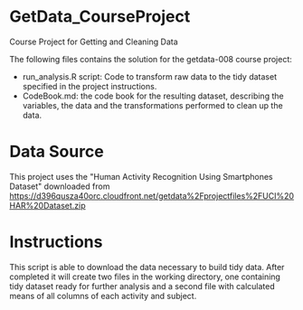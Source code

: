 GetData_CourseProject
=====================

Course Project for Getting and Cleaning Data

The following files contains the solution for the getdata-008 course project:

* run_analysis.R script: Code to transform raw data to the tidy dataset specified in the project instructions.
* CodeBook.md: the code book for the resulting dataset, describing the variables, the data and the transformations performed to clean up the data.

Data Source
=====================
This project uses the "Human Activity Recognition Using Smartphones Dataset" downloaded from https://d396qusza40orc.cloudfront.net/getdata%2Fprojectfiles%2FUCI%20HAR%20Dataset.zip

Instructions
=====================
This script is able to download the data necessary to build tidy data. After completed it will create two files in the working directory, one containing tidy dataset ready for further analysis and a second file with calculated means of all columns of each activity and subject. 
